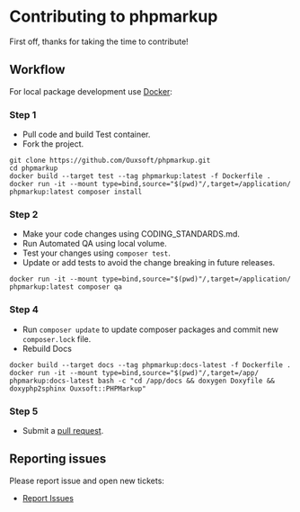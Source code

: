 # Contributing to phpmarkup

First off, thanks for taking the time to contribute!

## Workflow
For local package development use [Docker](https://www.docker.com/products/docker-desktop):

### Step 1
*  Pull code and build Test container.
*  Fork the project.

```
git clone https://github.com/Ouxsoft/phpmarkup.git
cd phpmarkup
docker build --target test --tag phpmarkup:latest -f Dockerfile .
docker run -it --mount type=bind,source="$(pwd)"/,target=/application/ phpmarkup:latest composer install
```

### Step 2
*  Make your code changes using CODING_STANDARDS.md.
*  Run Automated QA using local volume.
*  Test your changes using `composer test`.
*  Update or add tests to avoid the change breaking in future releases.

```
docker run -it --mount type=bind,source="$(pwd)"/,target=/application/ phpmarkup:latest composer qa
```

### Step 4
*  Run `composer update` to update composer packages and commit new `composer.lock` file.
*  Rebuild Docs

```
docker build --target docs --tag phpmarkup:docs-latest -f Dockerfile .
docker run -it --mount type=bind,source="$(pwd)"/,target=/app/ phpmarkup:docs-latest bash -c "cd /app/docs && doxygen Doxyfile && doxyphp2sphinx Ouxsoft::PHPMarkup"
```

### Step 5
*  Submit a [pull request](https://github.com/ouxsoft/phpmarkup-dev/pulls).

## Reporting issues

Please report issue and open new tickets:

*  [Report Issues](https://github.com/ouxsoft/livingMarkup/issues)

